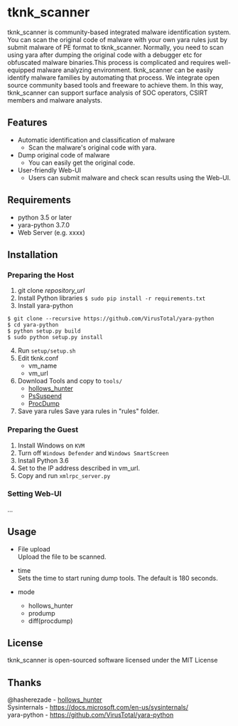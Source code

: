 tknk_scanner
===

tknk_scanner is community-based integrated malware identification system. You can scan the original code of malware with your own yara rules just by submit malware of PE format to tknk_scanner. Normally, you need to scan using yara after dumping the original code with a debugger etc for obfuscated malware binaries.This process is complicated and requires well-equipped malware analyzing environment. tknk_scanner can be easily identify malware families by automating that process. We integrate open source community based tools and freeware to achieve them. In this way, tknk_scanner can support surface analysis of SOC operators, CSIRT members and malware analysts.


## Features
* Automatic identification and classification of malware
    * Scan the malware's original code with yara.
* Dump original code of malware
    * You can easily get the original code. 
* User-friendly Web-UI
    * Users can submit malware and check scan results using the Web-UI.


## Requirements
* python 3.5 or later
* yara-python 3.7.0
* Web Server (e.g. xxxx)

## Installation

### Preparing the Host
1. git clone *repository_url*
2. Install Python libraries 
  `$ sudo pip install -r requirements.txt`
3. Install yara-python
  ```
  $ git clone --recursive https://github.com/VirusTotal/yara-python
$ cd yara-python
$ python setup.py build
$ sudo python setup.py install
```
4.  Run `setup/setup.sh`
5. Edit tknk.conf
    * vm_name
    * vm_url
6. Download Tools and copy to `tools/`
    * [hollows_hunter](https://github.com/hasherezade/hollows_hunter)
    * [PsSuspend](https://docs.microsoft.com/en-us/sysinternals/downloads/pssuspend)
    * [ProcDump](https://docs.microsoft.com/en-us/sysinternals/downloads/procdump)
7. Save yara rules
  Save yara rules in "rules" folder.


### Preparing the Guest
1. Install Windows on `KVM`
2. Turn off `Windows Defender` and `Windows SmartScreen`
3. Install Python 3.6
4. Set to the IP address described in vm_url.
5. Copy and run `xmlrpc_server.py`

### Setting Web-UI
...

## Usage

* File upload  
Upload the file to be scanned.

* time  
Sets the time to start runing dump tools.
The default is 180 seconds.

* mode
    * hollows_hunter
    * prodump
    * diff(procdump)

## License
tknk_scanner is open-sourced software licensed under the MIT License

## Thanks
@hasherezade - [hollows_hunter](https://github.com/hasherezade/hollows_hunter)  
Sysinternals - https://docs.microsoft.com/en-us/sysinternals/  
yara-python -  https://github.com/VirusTotal/yara-python  
